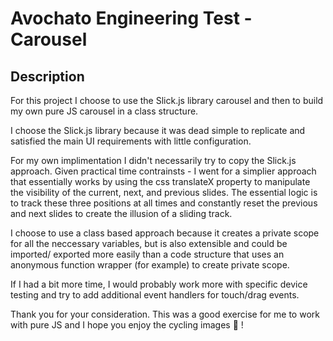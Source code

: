 # Avochato Engineering Test - Carousel

## Description

For this project I choose to use the Slick.js library carousel and then to build my own pure JS carousel in a class structure.

I choose the Slick.js library because it was dead simple to replicate and satisfied the main UI requirements with little configuration.  

For my own implimentation I didn't necessarily try to copy the Slick.js approach. Given practical time contrainsts - I went for a simplier approach that essentially works by using the css translateX property to manipulate the visibility of the current, next, and previous slides.
The essential logic is to track these three positions at all times and constantly reset the previous and next slides to create the illusion of a sliding track. 

I choose to use a class based approach because it creates a private scope for all the neccessary variables, but is also extensible and could be imported/ exported more easily than a code structure that uses an anonymous function wrapper (for example) to create private scope.

If I had a bit more time, I would probably work more with specific device testing and try to add additional event handlers for touch/drag events. 


Thank you for your consideration.  This was a good exercise for me to work with pure JS and I hope you enjoy the cycling images :partying_face: !
